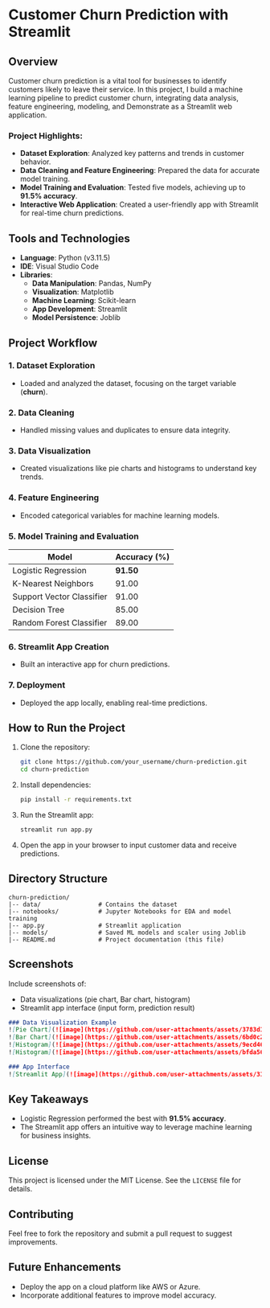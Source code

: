 # Customer Churn Prediction with Streamlit

## Overview
Customer churn prediction is a vital tool for businesses to identify customers likely to leave their service. In this project, I build a machine learning pipeline to predict customer churn, integrating data analysis, feature engineering, modeling, and Demonstrate as a Streamlit web application.

### Project Highlights:
- **Dataset Exploration**: Analyzed key patterns and trends in customer behavior.
- **Data Cleaning and Feature Engineering**: Prepared the data for accurate model training.
- **Model Training and Evaluation**: Tested five models, achieving up to **91.5% accuracy**.
- **Interactive Web Application**: Created a user-friendly app with Streamlit for real-time churn predictions.

## Tools and Technologies
- **Language**: Python (v3.11.5)
- **IDE**: Visual Studio Code
- **Libraries**:
  - **Data Manipulation**: Pandas, NumPy
  - **Visualization**: Matplotlib
  - **Machine Learning**: Scikit-learn
  - **App Development**: Streamlit
  - **Model Persistence**: Joblib

## Project Workflow
### 1. Dataset Exploration
- Loaded and analyzed the dataset, focusing on the target variable (**churn**).

### 2. Data Cleaning
- Handled missing values and duplicates to ensure data integrity.

### 3. Data Visualization
- Created visualizations like pie charts and histograms to understand key trends.

### 4. Feature Engineering
- Encoded categorical variables for machine learning models.

### 5. Model Training and Evaluation
| Model                    | Accuracy (%) |
|--------------------------|--------------|
| Logistic Regression      | **91.50**    |
| K-Nearest Neighbors      | 91.00        |
| Support Vector Classifier| 91.00        |
| Decision Tree            | 85.00        |
| Random Forest Classifier | 89.00        |

### 6. Streamlit App Creation
- Built an interactive app for churn predictions.

### 7. Deployment
- Deployed the app locally, enabling real-time predictions.

## How to Run the Project
1. Clone the repository:
   ```bash
   git clone https://github.com/your_username/churn-prediction.git
   cd churn-prediction
   ```

2. Install dependencies:
   ```bash
   pip install -r requirements.txt
   ```

3. Run the Streamlit app:
   ```bash
   streamlit run app.py
   ```

4. Open the app in your browser to input customer data and receive predictions.

## Directory Structure
```
churn-prediction/
|-- data/                # Contains the dataset
|-- notebooks/           # Jupyter Notebooks for EDA and model training
|-- app.py               # Streamlit application
|-- models/              # Saved ML models and scaler using Joblib
|-- README.md            # Project documentation (this file)
```

## Screenshots
Include screenshots of:
- Data visualizations (pie chart, Bar chart, histogram)
- Streamlit app interface (input form, prediction result)
  
```markdown
### Data Visualization Example
![Pie Chart](![image](https://github.com/user-attachments/assets/3783d1d0-bf8a-4e8f-b0ce-86304fbeaa01))
![Bar Chart](![image](https://github.com/user-attachments/assets/6bd0c243-1d3e-4d58-9692-fae05c86796f))
![Histogram](![image](https://github.com/user-attachments/assets/9ecd46ce-ebcd-4603-8f99-06f08fce3751))
![Histogram](![image](https://github.com/user-attachments/assets/bfda5628-ba8d-4c29-a5fb-795e57484221))

### App Interface
![Streamlit App](![image](https://github.com/user-attachments/assets/316459d6-f250-4144-af3f-f8c0c9497baa))
```

## Key Takeaways
- Logistic Regression performed the best with **91.5% accuracy**.
- The Streamlit app offers an intuitive way to leverage machine learning for business insights.

## License
This project is licensed under the MIT License. See the `LICENSE` file for details.

## Contributing
Feel free to fork the repository and submit a pull request to suggest improvements.

## Future Enhancements
- Deploy the app on a cloud platform like AWS or Azure.
- Incorporate additional features to improve model accuracy.
